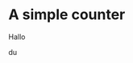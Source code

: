 # A simple counter

Hallo

du




<script>
  var counter = 0
  var view = <div click={(evt) => view.textContent = counter++}>{counter}</div>
  view
</script>


